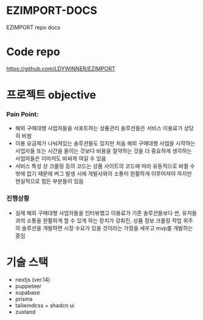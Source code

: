 # EZIMPORT-DOCS
EZIMPORT repo docs

# Code repo
https://github.com/LDYWINNER/EZIMPORT 

# 프로젝트 objective
### Pain Point: 
- 해외 구매대행 사업자들을 서포트하는 상품관리 솔루션들은 서비스 이용료가 상당히 비쌈
- 이용 요금제가 나눠져있는 솔루션들도 있지만 처음 해외 구매대행 사업을 시작하는 사업자들 또는 시간을 들이는 것보다 비용을 절약하는 것을 더 중요하게 생각하는 사업자들은 이마저도 비싸게 여길 수 있음
- 서비스 특성 상 크롤링 등의 코드는 상품 사이트의 코드에 따라 유동적으로 바뀔 수 밖에 없기 때문에 버그 발생 시에 개발사와의 소통이 원활하게 이루어져야 하지만 현실적으로 힘든 부분들이 있음

### 진행상황
- 실제 해외 구매대행 사업자들을 인터뷰했고 이용료가 기존 솔루션들보다 싼, 유저들과의 소통을 원활하게 할 수 있게 하는 장치가 갖춰진, 상품 정보 크롤링 작업 위주의 솔루션을 개발하면 시장 수요가 있을 것이라는 가정을 세우고 mvp를 개발하는 중임

# 기술 스택
- nextjs (ver.14)
- puppeteer
- supabase
- prisma
- tailwindcss + shadcn ui
- zustand
